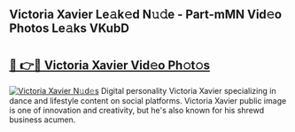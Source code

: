 ## Victoria Xavier Le𝚊k𝚎d N𝚞𝚍e - Part-mMN Vid𝚎o Photos Le𝚊ks VKubD

# <h2><a href="http://fbfc0ey.evod.top/?m=Victoria+Xavier">🔗 👉🔴 Victoria Xavier Vid𝚎o Ph𝚘t𝚘s</a></h2>

[![Victoria Xavier N𝚞d𝚎s](https://i.imgur.com/8V9OHl7.gif)](http://fbfc0ey.evod.top/?m=Victoria+Xavier)
Digital personality Victoria Xavier specializing in dance and lifestyle content on social platforms. Victoria Xavier public image is one of innovation and creativity, but he's also known for his shrewd business acumen. 
